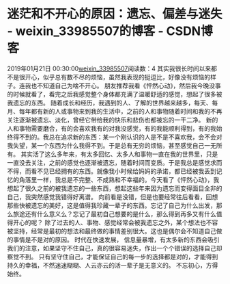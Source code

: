 # 迷茫和不开心的原因：遗忘、偏差与迷失 - weixin_33985507的博客 - CSDN博客
2019年01月21日 00:30:00[weixin_33985507](https://me.csdn.net/weixin_33985507)阅读数：4
其实我很长时间以来都不是很开心，似乎总有数不尽的烦恼，虽然我表现的挺逗比，好像没有烦恼的样子。连我也不知道自己为啥不开心。
朋友推荐我看《怦然心动》，然后我今晚没事的时候就看了，看完之后我感觉整个身体都充满了温暖舒适的感觉，想起了很多被我遗忘的东西。
随着成长和经历，我遇到的人、了解的世界越来越多，每天、每月、每年都有新的人或事物来到我的生活中，之前的人和事物随着时间和我的不再关注逐渐被遗忘、淡化，曾经它带给我的快乐和悲伤也都被忘的一干二净。
新的人和事物需要磨合，有的会喜欢我有的对我没感觉，有的我能顺利得到，有的我始终得不到的。我总在追求新的东西：某一个刚认识的人是不是不喜欢我，会不会对我失望，某一个东西为什么我得不到。于是总有无穷的烦恼，甚至感觉自己一无所有。
其实活了这么多年来，有太多回忆、太多人和事物一直在我的世界里，只是一直没去关注，之前的感觉也逐渐被遗忘，随着时间而变质。于是我总是感觉求而不得，而看不见已经拥有的东西。就像我小时候给妈妈的承诺，都已经被我丢到记忆的角落里一样，我总是不完整、不成熟和不幸福的。今天看了《怦然心动》，我想起了很久之前的被我遗忘的一些东西，想起这些年来因为遗忘而变得面目全非的自己，我突然感觉我错得好离谱。
向前看是没错，但是也要经常往后看看，回想那些快被遗忘的美好，这是值得我珍藏一辈子的东西。忘记了自己为什么出发，那么旅途还有什么意义么？忘记了最初自己想要的是什么，那么得到再多又有什么值得开心的呢？
除了过去的人、事物、感觉经常会被我遗忘之外，某个想法也不容被坚持，经常是最初的想法和最终做的事情差别很大。这也是偶尔会不知道自己做的事情是不是对的原因。
时代在快速发展， 信息量暴增，有太多新的东西会吸引我们的注意，如果坚守不住自己，真的很容易迷失，作出一个个错误的选择自己却察觉不到。
只有坚守住自己，才能保证自己的每一步的选择都是对的，才能得到持久的幸福，不然迷迷糊糊、人云亦云的活一辈子是无意义的。
不忘初心，方得始终。
